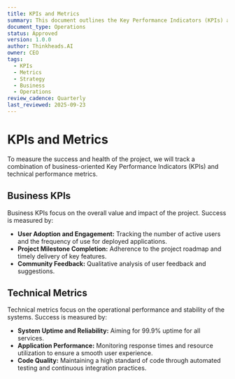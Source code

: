 ```yaml
---
title: KPIs and Metrics
summary: This document outlines the Key Performance Indicators (KPIs) and technical metrics used to measure the success and health of the Thinkheads.AI project.
document_type: Operations
status: Approved
version: 1.0.0
author: Thinkheads.AI
owner: CEO
tags:
  - KPIs
  - Metrics
  - Strategy
  - Business
  - Operations
review_cadence: Quarterly
last_reviewed: 2025-09-23
---
```

# KPIs and Metrics

To measure the success and health of the project, we will track a combination of business-oriented Key Performance Indicators (KPIs) and technical performance metrics.

## Business KPIs

Business KPIs focus on the overall value and impact of the project. Success is measured by:

- **User Adoption and Engagement:** Tracking the number of active users and the frequency of use for deployed applications.
- **Project Milestone Completion:** Adherence to the project roadmap and timely delivery of key features.
- **Community Feedback:** Qualitative analysis of user feedback and suggestions.

## Technical Metrics

Technical metrics focus on the operational performance and stability of the systems. Success is measured by:

- **System Uptime and Reliability:** Aiming for 99.9% uptime for all services.
- **Application Performance:** Monitoring response times and resource utilization to ensure a smooth user experience.
- **Code Quality:** Maintaining a high standard of code through automated testing and continuous integration practices.
